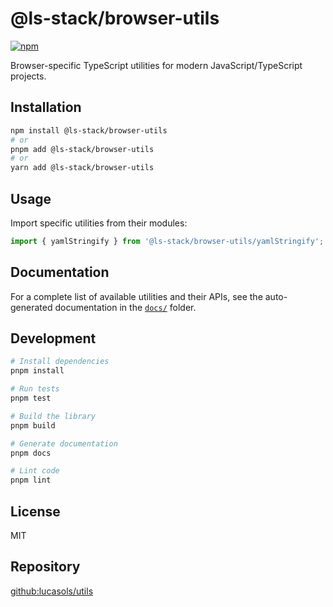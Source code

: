 # @ls-stack/browser-utils

[![npm](https://img.shields.io/npm/v/@ls-stack/browser-utils.svg)](https://www.npmjs.com/package/@ls-stack/browser-utils)

Browser-specific TypeScript utilities for modern JavaScript/TypeScript projects.

## Installation

```bash
npm install @ls-stack/browser-utils
# or
pnpm add @ls-stack/browser-utils
# or
yarn add @ls-stack/browser-utils
```

## Usage

Import specific utilities from their modules:

```typescript
import { yamlStringify } from '@ls-stack/browser-utils/yamlStringify';
```

## Documentation

For a complete list of available utilities and their APIs, see the auto-generated documentation in the [`docs/`](docs/) folder.

## Development

```bash
# Install dependencies
pnpm install

# Run tests
pnpm test

# Build the library
pnpm build

# Generate documentation
pnpm docs

# Lint code
pnpm lint
```

## License

MIT

## Repository

[github:lucasols/utils](https://github.com/lucasols/utils)
